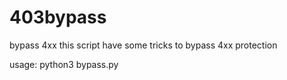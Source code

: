# 403bypass
bypass 4xx 
this script have some tricks to bypass 4xx protection 

usage: python3 bypass.py <url>

